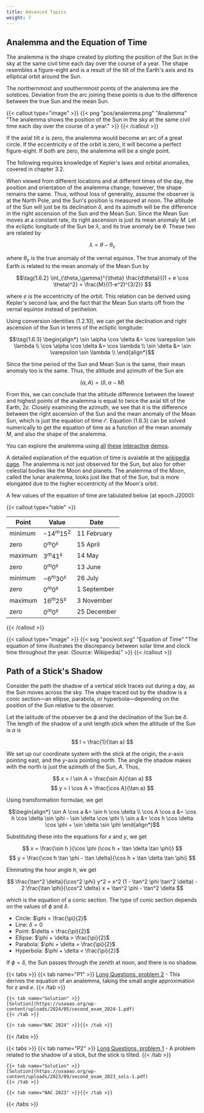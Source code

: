```yaml
---
title: Advanced Topics
weight: 7
---
```


## Analemma and the Equation of Time

The analemma is the shape created by plotting the position of the Sun in the sky at the same civil time each day over the course of a year. The shape resembles a figure-eight and is a result of the tilt of the Earth's axis and its elliptical orbit around the Sun.

The northernmost and southernmost points of the analemma are the solstices. Deviation from the arc joining these points is due to the difference between the true Sun and the mean Sun.

{{< callout type="image" >}}
{{< png "pos/analemma.png" "Analemma" "The analemma shows the position of the Sun in the sky at the same civil time each day over the course of a year." >}}
{{< /callout >}}

If the axial tilt $\varepsilon$ is zero, the analemma would become an arc of a great circle. If the eccentricity $e$ of the orbit is zero, it will become a perfect figure-eight. If both are zero, the analemma will be a single point.

The following requires knowledge of Kepler's laws and orbital anomalies, covered in chapter 3.2.

When viewed from different locations and at different times of the day, the position and orientation of the analemma change; however, the shape remains the same. Thus, without loss of generality, assume the observer is at the North Pole, and the Sun's position is measured at noon. The altitude of the Sun will just be its declination $\delta$, and its azimuth will be the difference in the right ascension of the Sun and the Mean Sun. Since the Mean Sun moves at a constant rate, its right ascension is just its mean anomaly $M$. Let the ecliptic longitude of the Sun be $\lambda$, and its true anomaly be $\theta$. These two are related by

$$\tag{1.6.1} \lambda = \theta - \theta_\gamma $$

where $\theta_\gamma$ is the true anomaly of the vernal equinox. The true anomaly of the Earth is related to the mean anomaly of the Mean Sun by

$$\tag{1.6.2} \int_{\theta_\gamma}^{\theta} \frac{d\theta}{(1 + e \cos \theta)^2} = \frac{M}{(1-e^2)^{3/2}} $$

where $e$ is the eccentricity of the orbit. This relation can be derived using Kepler's second law, and the fact that the Mean Sun starts off from the vernal equinox instead of perihelion.

Using conversion identities (1.2.10), we can get the declination and right ascension of the Sun in terms of the ecliptic longitude:

$$\tag{1.6.3} \begin{align*}
\sin \alpha \cos \delta &= \cos \varepsilon \sin \lambda \\
\cos \alpha \cos \delta &= \cos \lambda \\
\sin \delta &= \sin \varepsilon \sin \lambda \\
\end{align*}$$

Since the time period of the Sun and Mean Sun is the same, their mean anomaly too is the same. Thus, the altitude and azimuth of the Sun are

$$\tag{1.6.4} (a, A) = (\delta, \alpha - M) $$

From this, we can conclude that the altitude difference between the lowest and highest points of the analemma is equal to twice the axial tilt of the Earth, $2\varepsilon$. Closely examining the azimuth, we see that it is the difference between the right ascension of the Sun and the mean anomaly of the Mean Sun, which is just the equation of time $\mathcal{E}$. Equation (1.6.3) can be solved numerically to get the equation of time as a function of the mean anomaly $M$, and also the shape of the analemma.

You can explore the analemma using [all](https://mtirado.com/blog/demystifying-the-analemma/) [these](https://mtirado.com/resources/analemma-calc/) [interactive](https://benlansdell.github.io/analemma/) [demos](https://alokm.com/astro/analemmagenerator.html).

A detailed explanation of the equation of time is avaiable at the [wikipedia page](https://en.wikipedia.org/wiki/Equation_of_time). The analemma is not just observed for the Sun, but also for other celestial bodies like the Moon and planets. The analemma of the Moon, called the lunar analemma, looks just like that of the Sun, but is more elongated due to the higher eccentricity of the Moon's orbit.

A few values of the equation of time are tabulated below (at epoch J2000):

{{< callout type="table" >}}

| Point | Value | Date |
|-|-|-|
|minimum|$-14^m 15^2$|11 February|
|zero|$0^m 0^s$|15 April|
|maximum|$3^m 41^s$|14 May|
|zero|$0^m 0^s$|13 June|
|minimum|$-6^m 30^s$|26 July|
|zero|$0^m 0^s$|1 September|
|maximum|$16^m 25^s$|3 November|
|zero|$0^m 0^s$|25 December|

{{< /callout >}}

{{< callout type="image" >}}
{{< svg "pos/eot.svg" "Equation of Time" "The equation of time illustrates the discrepancy between solar time and clock time throughout the year. (Source: Wikipedia)" >}}
{{< /callout >}}

## Path of a Stick's Shadow

Consider the path the shadow of a vertical stick traces out during a day, as the Sun moves across the sky. The shape traced out by the shadow is a conic section—an ellipse, parabola, or hyperbola—depending on the position of the Sun relative to the observer.

Let the latitude of the observer be $\phi$ and the declination of the Sun be $\delta$. The length of the shadow of a unit length stick when the altitude of the Sun is $a$ is

$$ l = \frac{1}{\tan a} $$

We set up our coordinate system with the stick at the origin, the $x$-axis pointing east, and the $y$-axis pointing north. The angle the shadow makes with the north is just the azimuth of the Sun, $A$. Thus,

$$ x = l \sin A = \frac{\sin A}{\tan a} $$
$$ y = l \cos A = \frac{\cos A}{\tan a} $$

Using transformation formulae, we get

$$\begin{align*}
\sin A \cos a &= \sin h \cos \delta \\
\cos A \cos a &= \cos h \cos \delta \sin \phi - \sin \delta \cos \phi \\
\sin a &= \cos h \cos \delta \cos \phi + \sin \delta \sin \phi
\end{align*}$$

Substituting these into the equations for $x$ and $y$, we get

$$ x = \frac{\sin h }{\cos \phi (\cos h + \tan \delta \tan \phi)} $$
$$ y = \frac{\cos h \tan \phi - \tan \delta}{\cos h + \tan \delta \tan \phi} $$

Eliminating the hour angle $h$, we get

$$ \frac{\tan^2 \delta}{\cos^2 \phi} y^2 = x^2 (1 - \tan^2 \phi \tan^2 \delta) - 2 \frac{\tan \phi}{\cos^2 \delta} x + \tan^2 \phi - \tan^2 \delta $$

which is the equation of a conic section. The type of conic section depends on the values of $\phi$ and $\delta$.

- Circle: $\phi = \frac{\pi}{2}$
- Line: $\delta = 0$
- Point: $\delta = \frac{\pi}{2}$
- Ellipse: $\phi + \delta > \frac{\pi}{2}$
- Parabola: $\phi + \delta = \frac{\pi}{2}$
- Hyperbola: $\phi + \delta < \frac{\pi}{2}$

If $\phi = \delta$, the Sun passes through the zenith at noon, and there is no shadow.

{{< tabs >}}
    {{< tab name="P1" >}}
    [Long Questions, problem 2](https://usaaao.org/wp-content/uploads/2024/05/second_exam_2024.pdf) - This derives the equation of an analemma, taking the small angle approximation for $\varepsilon$ and $e$.
    {{< /tab >}}

    {{< tab name="Solution" >}}
    [Solution](https://usaaao.org/wp-content/uploads/2024/05/second_exam_2024-1.pdf)
    {{< /tab >}}

    {{< tab name="NAC 2024" >}}{{< /tab >}}
{{< /tabs >}}

{{< tabs >}}
    {{< tab name="P2" >}}
    [Long Questions, problem 1](https://usaaao.org/wp-content/uploads/2023/09/second_exam_2023-1.pdf) - A problem related to the shadow of a stick, but the stick is tilted.
    {{< /tab >}}

    {{< tab name="Solution" >}}
    [Solution](https://usaaao.org/wp-content/uploads/2023/09/second_exam_2023_sols-1.pdf)
    {{< /tab >}}

    {{< tab name="NAC 2023" >}}{{< /tab >}}
{{< /tabs >}}
